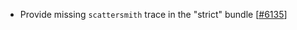  - Provide missing `scattersmith` trace in the "strict" bundle [[#6135](https://github.com/plotly/plotly.js/pull/6135)]
